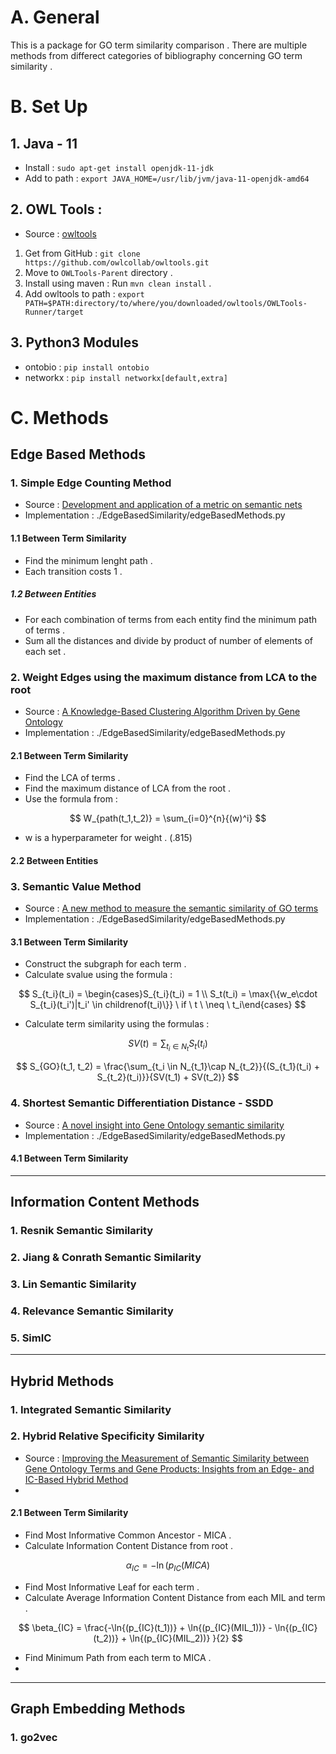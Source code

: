 # A. General

This is a package for GO term similarity comparison . There are multiple methods from differect categories of bibliography concerning GO term similarity .

# B. Set Up

## 1. Java - 11

- Install : `sudo apt-get install openjdk-11-jdk`
- Add to path : `export JAVA_HOME=/usr/lib/jvm/java-11-openjdk-amd64`

## 2. OWL Tools : 

- Source : [owltools](https://github.com/owlcollab/owltools)

1. Get from GitHub : `git clone https://github.com/owlcollab/owltools.git`
2. Move to `OWLTools-Parent` directory .
3. Install using maven : Run `mvn clean install` .
4. Add owltools to path : `export PATH=$PATH:directory/to/where/you/downloaded/owltools/OWLTools-Runner/target`

## 3. Python3 Modules

- ontobio : `pip install ontobio`
- networkx : `pip install networkx[default,extra]`

# C. Methods

## Edge Based Methods 

### 1. Simple Edge Counting Method 

- Source : [Development and application of a metric on semantic nets](https://ieeexplore.ieee.org/abstract/document/24528/)
- Implementation : ./EdgeBasedSimilarity/edgeBasedMethods.py

#### 1.1 Between Term Similarity

- Find the minimum lenght path .
- Each transition costs 1 .

##### 1.2 Between Entities

- For each combination of terms from each entity find the minimum path of terms .
- Sum all the distances and divide by product of number of elements of each set . 

### 2. Weight Edges using the maximum distance from LCA to the root

- Source : [A Knowledge-Based Clustering Algorithm Driven by
Gene Ontology](https://www.tandfonline.com/doi/abs/10.1081/BIP-200025659)
- Implementation : ./EdgeBasedSimilarity/edgeBasedMethods.py

#### 2.1 Between Term Similarity

- Find the LCA of terms .
- Find the maximum distance of LCA from the root .
- Use the formula from :

$$
W_{path(t_1,t_2)} = \sum_{i=0}^{n}{(w)^i}
$$

- w is a hyperparameter for weight . (.815)

#### 2.2 Between Entities

### 3. Semantic Value Method

- Source : [A new method to measure the semantic similarity of GO terms](https://academic.oup.com/bioinformatics/article/23/10/1274/197095)
- Implementation : ./EdgeBasedSimilarity/edgeBasedMethods.py

#### 3.1 Between Term Similarity

- Construct the subgraph for each term .
- Calculate svalue using the formula :
  
$$
S_{t_i}(t_i) = \begin{cases}S_{t_i}(t_i) = 1 \\ S_t(t_i) = \max{\{w_e\cdot S_{t_i}(t_i')|t_i' \in childrenof(t_i)\}} \ if \ t \ \neq \ t_i\end{cases}
$$

- Calculate term similarity using the formulas :

$$
SV(t) = \sum_{t_i \in N_t}{S_t(t_i)}
$$

$$
S_{GO}(t_1, t_2) = \frac{\sum_{t_i \in N_{t_1}\cap N_{t_2}}{(S_{t_1}(t_i) + S_{t_2}(t_i)}}{SV(t_1) + SV(t_2)}
$$

### 4. Shortest Semantic Differentiation Distance - SSDD

- Source : [A novel insight into Gene Ontology semantic similarity](https://www.sciencedirect.com/science/article/pii/S0888754313000876)
- Implementation : ./EdgeBasedSimilarity/edgeBasedMethods.py

#### 4.1 Between Term Similarity

---

## Information Content Methods 

### 1. Resnik Semantic Similarity

### 2. Jiang & Conrath Semantic Similarity

### 3. Lin Semantic Similarity

### 4. Relevance Semantic Similarity

### 5. SimIC

---

## Hybrid Methods 

### 1. Integrated Semantic Similarity


### 2. Hybrid Relative Specificity Similarity

- Source : [Improving the Measurement of Semantic Similarity between Gene Ontology Terms and Gene Products: Insights from an Edge- and IC-Based Hybrid Method](https://journals.plos.org/plosone/article?id=10.1371/journal.pone.0066745)
- 

#### 2.1 Between Term Similarity

- Find Most Informative Common Ancestor - MICA .
- Calculate Information Content Distance from root .

$$
\alpha_{IC} = -\ln{(p_{IC}(MICA)}
$$

- Find Most Informative Leaf for each term .
- Calculate Average Information Content Distance from each MIL and term .

$$
\beta_{IC} = \frac{-\ln{(p_{IC}(t_1))} + \ln{(p_{IC}(MIL_1))} - \ln{(p_{IC}(t_2))} + \ln{(p_{IC}(MIL_2))} }{2}
$$

- Find Minimum Path from each term to MICA .
- 

---

## Graph Embedding Methods 

### 1. go2vec
